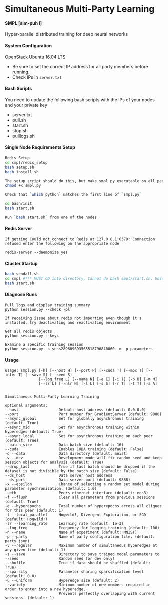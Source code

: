 # Simultaneous Multi-Party Learning

#### SMPL [sim-puh l] 
Hyper-parallel distributed training for deep neural networks


#### System Configuration
OpenStack Ubuntu 16.04 LTS
 - Be sure to set the correct IP address for all party members before running.
 - Check IPs in `server.txt`

#### Bash Scripts
You need to update the following bash scripts with the IPs of your nodes and your private key
- server.txt
- pull.sh
- start.sh
- stop.sh
- pulllogs.sh


#### Single Node Requirements Setup
```bash
Redis Setup
cd smpl/redis_setup
bash setup.sh
bash install.sh

The setup script should do this, but make smpl.py executable on all peers
chmod +x smpl.py

Check that `which python` matches the first line of `smpl.py`

cd bash/init
bash start.sh

Run `bash start.sh` from one of the nodes
```

#### Redis Server
````
If getting Could not connect to Redis at 127.0.0.1:6379: Connection refused enter the following on the appropriate node

redis-server --daemonize yes
````

#### Cluster Startup
```bash
bash sendall.sh
cd smpl #*** MUST CD into directory. Cannot do bash smpl/start.sh. Unsure why this happens
bash start.sh
```

#### Diagnose Runs
```
Pull logs and display training summary
python session.py --check -pl

If receiving issue about redis not importing even though it's installed, try deactivating and reactivating environment

Get all redis objects
python session.py --keys

Examine a specific training session
python session.py -s sess289609693563518796840060 -m -p parameters
```


#### Usage

```
usage: smpl.py [-h] [--host H] [--port P] [--cuda T] [--mpc T] [--infer T] [--save S] [--seed S] 
               [--log_freq L] [--name N] [-e E] [-i I] [-b B] [-m M] 
               [--lr L] [--nlr N] [-l L] [-s S] [-r T] [-t T] [-a A]

               
Simultaneous Multi-Party Learning Training

optional arguments:
--host                  Default host address (default: 0.0.0.0)
--port                  Port number for GradientServer (default: 9888)
--async_global          Set for globally asynchronous training (default: True)
--async_mid             Set for asynchronous training within hyperedges (default: True)
--async_local           Set for asynchronous training on each peer (default: True)
--batch_size            Data batch size (default: 16)
--cuda                  Enables CUDA training (default: False)
-d --data               Data directory (default: mnist)
-v --dev                Development mode will fix random seed and keep session objects for analysis (default: True) 
--drop_last             True if last batch should be dropped if the dataset is not divisible by the batch size (default: False)
--ds_host               Data server host address
--ds_port               Data server port (default: 9888)
-x --epsilon            Chance of selecting a random set model during parameter synchronization. (default: 1.0)
--eth                   Peers ethernet interface (default: ens3)
-f --flush              Clear all parameters from previous sessions (default: True)
-e --hyperepochs        Total number of hyperepochs across all cliques for this peer (default: 1)
-l --local_parallel     Hogwild!, Divergent Exploration, or SGD (default: Hogwild!)
-lr --learning_rate     Learning rate (default: 1e-3)
--log_freq              Frequency for logging training (default: 100)
-n --name               Name of experiment (default: MNIST)
-p --party              Name of party configuration file. (default: party.json)
-v --regular            Maximum number of simultaneous hyperedges at any given time (default: 1)
-s --save               Directory to save trained model parameters to
--seed                  Random seed for dev only!
--shuffle               True if data should be shuffled (default: True)
--sparsity              Parameter sharing sparsification level (default: 0.0)
-u --uniform            Hyperedge size (default: 2)
--variety               Minimum number of new members required in order to enter into a new hyperedge. 
                        Prevents perfectly overlapping with current sessions. (default: 1)
```
